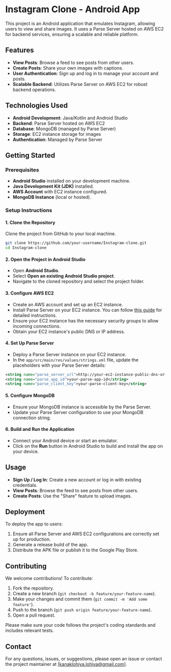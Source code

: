 # Instagram Clone - Android App

This project is an Android application that emulates Instagram, allowing users to view and share images. It uses a Parse Server hosted on AWS EC2 for backend services, ensuring a scalable and reliable platform.

## Features

- **View Posts**: Browse a feed to see posts from other users.
- **Create Posts**: Share your own images with captions.
- **User Authentication**: Sign up and log in to manage your account and posts.
- **Scalable Backend**: Utilizes Parse Server on AWS EC2 for robust backend operations.

## Technologies Used

- **Android Development**: Java/Kotlin and Android Studio
- **Backend**: Parse Server hosted on AWS EC2
- **Database**: MongoDB (managed by Parse Server)
- **Storage**: EC2 instance storage for images
- **Authentication**: Managed by Parse Server

## Getting Started

### Prerequisites

- **Android Studio** installed on your development machine.
- **Java Development Kit (JDK)** installed.
- **AWS Account** with EC2 instance configured.
- **MongoDB Instance** (local or hosted).

### Setup Instructions

#### 1. Clone the Repository

Clone the project from GitHub to your local machine.

```bash
git clone https://github.com/your-username/Instagram-clone.git
cd Instagram-clone
```

#### 2. Open the Project in Android Studio

- Open **Android Studio**.
- Select **Open an existing Android Studio project**.
- Navigate to the cloned repository and select the project folder.

#### 3. Configure AWS EC2

- Create an AWS account and set up an EC2 instance.
- Install Parse Server on your EC2 instance. You can follow [this guide](https://docs.parseplatform.org/parse-server/guide/#getting-started) for detailed instructions.
- Ensure your EC2 instance has the necessary security groups to allow incoming connections.
- Obtain your EC2 instance's public DNS or IP address.

#### 4. Set Up Parse Server

- Deploy a Parse Server instance on your EC2 instance.
- In the `app/src/main/res/values/strings.xml` file, update the placeholders with your Parse Server details:

```xml
<string name="parse_server_url">http://your-ec2-instance-public-dns-or-ip:1337/parse</string>
<string name="parse_app_id">your-parse-app-id</string>
<string name="parse_client_key">your-parse-client-key</string>
```

#### 5. Configure MongoDB

- Ensure your MongoDB instance is accessible by the Parse Server.
- Update your Parse Server configuration to use your MongoDB connection string.

#### 6. Build and Run the Application

- Connect your Android device or start an emulator.
- Click on the **Run** button in Android Studio to build and install the app on your device.

## Usage

- **Sign Up / Log In**: Create a new account or log in with existing credentials.
- **View Posts**: Browse the feed to see posts from other users.
- **Create Posts**: Use the "Share" feature to upload images.

## Deployment

To deploy the app to users:

1. Ensure all Parse Server and AWS EC2 configurations are correctly set up for production.
2. Generate a release build of the app.
3. Distribute the APK file or publish it to the Google Play Store.

## Contributing

We welcome contributions! To contribute:

1. Fork the repository.
2. Create a new branch (``git checkout -b feature/your-feature-name``).
3. Make your changes and commit them (``git commit -m 'Add some feature'``).
4. Push to the branch (``git push origin feature/your-feature-name``).
5. Open a pull request.

Please make sure your code follows the project's coding standards and includes relevant tests.

## Contact

For any questions, issues, or suggestions, please open an issue or contact the project maintainer at [kanaklohiya.lohiya@gmail.com].
